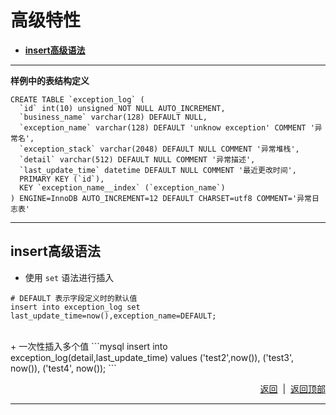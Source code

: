 # <a name="top">高级特性</a>

+ <a href="#insert">**insert高级语法**</a>




----
<a name="table_define">**样例中的表结构定义**</a>
```mysql
CREATE TABLE `exception_log` (
  `id` int(10) unsigned NOT NULL AUTO_INCREMENT,
  `business_name` varchar(128) DEFAULT NULL,
  `exception_name` varchar(128) DEFAULT 'unknow exception' COMMENT '异常名',
  `exception_stack` varchar(2048) DEFAULT NULL COMMENT '异常堆栈',
  `detail` varchar(512) DEFAULT NULL COMMENT '异常描述',
  `last_update_time` datetime DEFAULT NULL COMMENT '最近更改时间',
  PRIMARY KEY (`id`),
  KEY `exception_name__index` (`exception_name`)
) ENGINE=InnoDB AUTO_INCREMENT=12 DEFAULT CHARSET=utf8 COMMENT='异常日志表'
```

------
## <a name="insert">insert高级语法</a>
+ 使用 `set` 语法进行插入
```mysql
# DEFAULT 表示字段定义时的默认值
insert into exception_log set last_update_time=now(),exception_name=DEFAULT;
```
<br/>
+ 一次性插入多个值
```mysql
insert into 
exception_log(detail,last_update_time) values
('test2',now()),
('test3', now()),
('test4', now());
```



<p align="right"><a href="#insert">返回</a>&nbsp&nbsp|&nbsp&nbsp<a href="#top">返回顶部</a></p>

----
